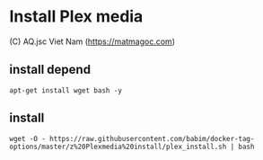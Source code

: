# Install Plex media
(C) AQ.jsc Viet Nam (https://matmagoc.com)

## install depend
`apt-get install wget bash -y`

## install
`wget -O - https://raw.githubusercontent.com/babim/docker-tag-options/master/z%20Plexmedia%20install/plex_install.sh | bash`
